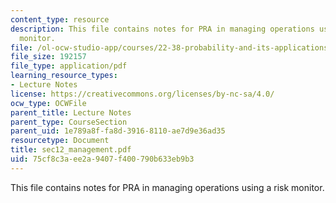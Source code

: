```yaml
---
content_type: resource
description: This file contains notes for PRA in managing operations using a risk
  monitor.
file: /ol-ocw-studio-app/courses/22-38-probability-and-its-applications-to-reliability-quality-control-and-risk-assessment-fall-2005/75cf8c3aee2a9407f400790b633eb9b3_sec12_management.pdf
file_size: 192157
file_type: application/pdf
learning_resource_types:
- Lecture Notes
license: https://creativecommons.org/licenses/by-nc-sa/4.0/
ocw_type: OCWFile
parent_title: Lecture Notes
parent_type: CourseSection
parent_uid: 1e789a8f-fa8d-3916-8110-ae7d9e36ad35
resourcetype: Document
title: sec12_management.pdf
uid: 75cf8c3a-ee2a-9407-f400-790b633eb9b3
---
```

This file contains notes for PRA in managing operations using a risk monitor.